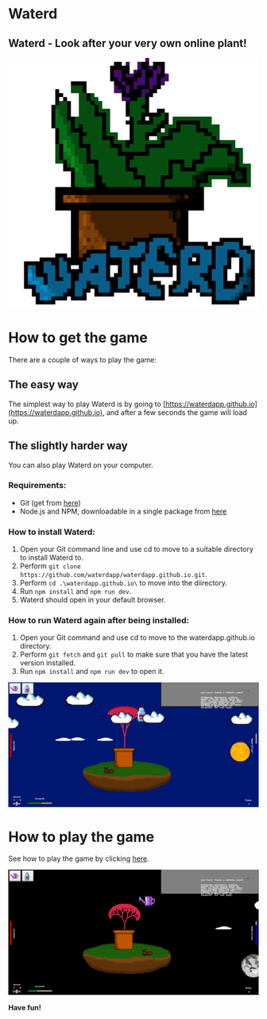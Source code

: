 # Waterd
## Waterd - Look after your very own online plant!

![Waterd Logo](src/branding/Logo.png)

# How to get the game

There are a couple of ways to play the game:

## The easy way

The simplest way to play Waterd is by going to [https://waterdapp.github.io](https://waterdapp.github.io), and after a few seconds the game will load up.


## The slightly harder way

You can also play Waterd on your computer.

### Requirements:

* Git (get from [here](https://git-scm.com/downloads))
* Node.js and NPM, downloadable in a single package from [here](https://nodejs.org/en/)

### How to install Waterd:

1. Open your Git command line and use cd to move to a suitable directory to install Waterd to.
2. Perform `git clone https://github.com/waterdapp/waterdapp.github.io.git`.
3. Perform `cd .\waterdapp.github.io\` to move into the diirectory.
4. Run `npm install` and `npm run dev`.
5. Waterd should open in your default browser.

### How to run Waterd again after being installed:

1. Open your Git command and use cd to move to the waterdapp.github.io directory.
2. Perform `git fetch` and `git pull` to make sure that you have the latest version installed.
3. Run `npm install` and `npm run dev` to open it.

![Screenshot of Waterd](src/branding/screenshot2.PNG)

# How to play the game

See how to play the game by clicking [here](https://waterdapp.github.io/about.html).

![Screenshot of Waterd](src/branding/screenshot1.PNG)

**Have fun!**